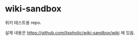 wiki-sandbox
============

위키 테스트용 repo.

실제 내용은 https://github.com/lispholic/wiki-sandbox/wiki 에 있음.